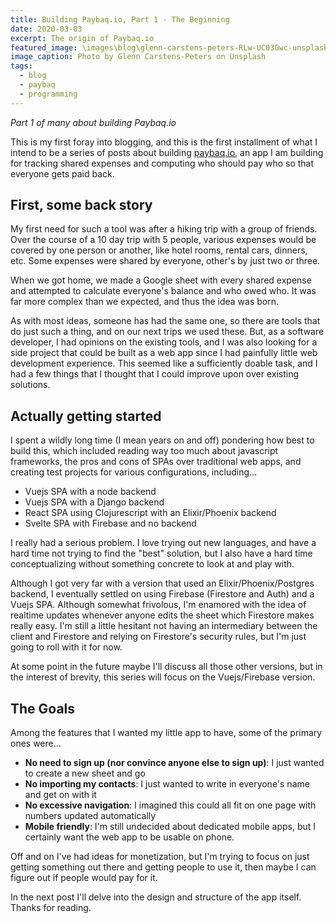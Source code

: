 ```yaml
---
title: Building Paybaq.io, Part 1 - The Beginning
date: 2020-03-03
excerpt: The origin of Paybaq.io
featured_image: \images\blog\glenn-carstens-peters-RLw-UC03Gwc-unsplash.jpg
image_caption: Photo by Glenn Carstens-Peters on Unsplash
tags:
  - blog
  - paybaq
  - programming
---
```


*Part 1 of many about building Paybaq.io*

This is my first foray into blogging, and this is the first installment of what I intend to be a series of posts about building [paybaq.io](https://paybaq.io), an app I am building for tracking shared expenses and computing who should pay who so that everyone gets paid back.

## First, some back story

My first need for such a tool was after a hiking trip with a group of friends. Over the course of a 10 day trip with 5 people, various expenses would be covered by one person or another, like hotel rooms, rental cars, dinners, etc. Some expenses were shared by everyone, other's by just two or three.

When we got home, we made a Google sheet with every shared expense and attempted to calculate everyone's balance and who owed who. It was far more complex than we expected, and thus the idea was born.

As with most ideas, someone has had the same one, so there are tools that do just such a thing, and on our next trips we used these. But, as a software developer, I had opinions on the existing tools, and I was also looking for a side project that could be built as a web app since I had painfully little web development experience. This seemed like a sufficiently doable task, and I had a few things that I thought that I could improve upon over existing solutions.

## Actually getting started
I spent a wildly long time (I mean years on and off) pondering how best to build this, which included reading way too much about javascript frameworks, the pros and cons of SPAs over traditional web apps, and creating test projects for various configurations, including…

* Vuejs SPA with a node backend
* Vuejs SPA with a Django backend
* React SPA using Clojurescript with an Elixir/Phoenix backend
* Svelte SPA with Firebase and no backend 

I really had a serious problem. I love trying out new languages, and have a hard time not trying to find the "best" solution, but I also have a hard time conceptualizing without something concrete to look at and play with.

Although I got very far with a version that used an Elixir/Phoenix/Postgres backend, I eventually settled on using Firebase (Firestore and Auth) and a Vuejs SPA. Although somewhat frivolous, I'm enamored with the idea of realtime updates whenever anyone edits the sheet which Firestore makes really easy. I'm still a little hesitant not having an intermediary between the client and Firestore and relying on Firestore's security rules, but I'm just going to roll with it for now.

At some point in the future maybe I'll discuss all those other versions, but in the interest of brevity, this series will focus on the Vuejs/Firebase version.

## The Goals

Among the features that I wanted my little app to have, some of the primary ones were…

* **No need to sign up (nor convince anyone else to sign up)**: I just wanted to create a new sheet and go
* **No importing my contacts**: I just wanted to write in everyone's name and get on with it
* **No excessive navigation**: I imagined this could all fit on one page with numbers updated automatically
* **Mobile friendly**: I'm still undecided about dedicated mobile apps, but I certainly want the web app to be usable on phone.

Off and on I've had ideas for monetization, but I'm trying to focus on just getting something out there and getting people to use it, then maybe I can figure out if people would pay for it.

In the next post I'll delve into the design and structure of the app itself. Thanks for reading.